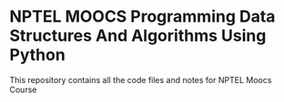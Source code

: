 # NPTEL MOOCS Programming Data Structures And Algorithms Using Python
This repository contains all the code files and notes for NPTEL Moocs Course
